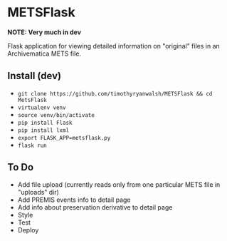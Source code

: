 # METSFlask  

**NOTE: Very much in dev**  

Flask application for viewing detailed information on "original" files in an Archivematica METS file.  

## Install (dev)
* `git clone https://github.com/timothyryanwalsh/METSFlask && cd MetsFlask`  
* `virtualenv venv`  
* `source venv/bin/activate`  
* `pip install Flask`  
* `pip install lxml` 
* `export FLASK_APP=metsflask.py`   
* `flask run`  

## To Do  
* Add file upload (currently reads only from one particular METS file in "uploads" dir)   
* Add PREMIS events info to detail page  
* Add info about preservation derivative to detail page  
* Style  
* Test  
* Deploy  
